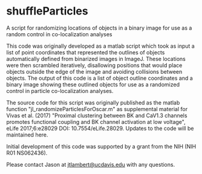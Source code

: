 # shuffleParticles
A script for randomizing locations of objects in a binary image for use as a random control in co-localization analyses

This code was originally developed as a matlab script which took as input a list of point coordinates that represented the outlines of objects automatically defined from binarized images in ImageJ. These locations were then scrambled iteratively, disallowing positions that would place objects outside the edge of the image and avoiding collisions between objects. The output of this code is a list of object outline coordinates and a binary image showing these outlined objects for use as a randomized control in particle co-localization analyses.

The source code for this script was originally published as the matlab function "jl_randomizeParticlesForOscar.m" as supplemental material for Vivas et al. (2017) "Proximal clustering between BK and CaV1.3 channels promotes functional coupling and BK channel activation at low voltage", eLife 2017;6:e28029 DOI: 10.7554/eLife.28029. Updates to the code will be maintained here.

Initial development of this code was supported by a grant from the NIH (NIH R01 NS062436).

Please contact Jason at jtlambert@ucdavis.edu with any questions.
